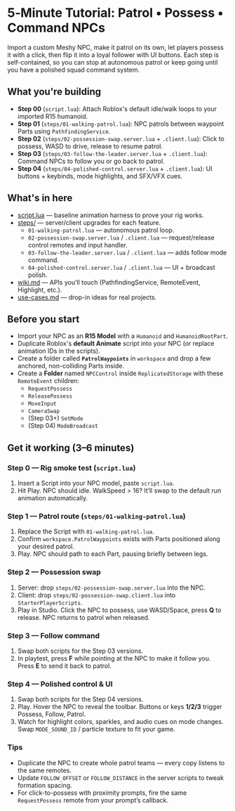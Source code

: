 # 5‑Minute Tutorial: Patrol • Possess • Command NPCs

Import a custom Meshy NPC, make it patrol on its own, let players possess it with a click, then flip it into a loyal follower with UI buttons. Each step is self-contained, so you can stop at autonomous patrol or keep going until you have a polished squad command system.

## What you're building
- **Step 00** (`script.lua`): Attach Roblox's default idle/walk loops to your imported R15 humanoid.
- **Step 01** (`steps/01-walking-patrol.lua`): NPC patrols between waypoint Parts using `PathfindingService`.
- **Step 02** (`steps/02-possession-swap.server.lua` + `.client.lua`): Click to possess, WASD to drive, release to resume patrol.
- **Step 03** (`steps/03-follow-the-leader.server.lua` + `.client.lua`): Command NPCs to follow you or go back to patrol.
- **Step 04** (`steps/04-polished-control.server.lua` + `.client.lua`): UI buttons + keybinds, mode highlights, and SFX/VFX cues.

## What's in here
- [script.lua](./script.lua) — baseline animation harness to prove your rig works.
- [steps/](./steps) — server/client upgrades for each feature.
  - `01-walking-patrol.lua` — autonomous patrol loop.
  - `02-possession-swap.server.lua` / `.client.lua` — request/release control remotes and input handler.
  - `03-follow-the-leader.server.lua` / `.client.lua` — adds follow mode command.
  - `04-polished-control.server.lua` / `.client.lua` — UI + broadcast polish.
- [wiki.md](./wiki.md) — APIs you’ll touch (PathfindingService, RemoteEvent, Highlight, etc.).
- [use-cases.md](./use-cases.md) — drop-in ideas for real projects.

## Before you start
- Import your NPC as an **R15 Model** with a `Humanoid` and `HumanoidRootPart`.
- Duplicate Roblox's **default Animate** script into your NPC (or replace animation IDs in the scripts).
- Create a folder called **`PatrolWaypoints`** in `workspace` and drop a few anchored, non-colliding Parts inside.
- Create a **Folder** named `NPCControl` inside `ReplicatedStorage` with these `RemoteEvent` children:
  - `RequestPossess`
  - `ReleasePossess`
  - `MoveInput`
  - `CameraSwap`
  - (Step 03+) `SetMode`
  - (Step 04) `ModeBroadcast`

## Get it working (3–6 minutes)
### Step 0 — Rig smoke test (`script.lua`)
1. Insert a Script into your NPC model, paste `script.lua`.
2. Hit Play. NPC should idle. WalkSpeed > 16? It’ll swap to the default run animation automatically.

### Step 1 — Patrol route (`steps/01-walking-patrol.lua`)
1. Replace the Script with `01-walking-patrol.lua`.
2. Confirm `workspace.PatrolWaypoints` exists with Parts positioned along your desired patrol.
3. Play. NPC should path to each Part, pausing briefly between legs.

### Step 2 — Possession swap
1. Server: drop `steps/02-possession-swap.server.lua` into the NPC.
2. Client: drop `steps/02-possession-swap.client.lua` into `StarterPlayerScripts`.
3. Play in Studio. Click the NPC to possess, use WASD/Space, press **Q** to release. NPC returns to patrol when released.

### Step 3 — Follow command
1. Swap both scripts for the Step 03 versions.
2. In playtest, press **F** while pointing at the NPC to make it follow you. Press **E** to send it back to patrol.

### Step 4 — Polished control & UI
1. Swap both scripts for the Step 04 versions.
2. Play. Hover the NPC to reveal the toolbar. Buttons or keys **1/2/3** trigger Possess, Follow, Patrol.
3. Watch for highlight colors, sparkles, and audio cues on mode changes. Swap `MODE_SOUND_ID` / particle texture to fit your game.

### Tips
- Duplicate the NPC to create whole patrol teams — every copy listens to the same remotes.
- Update `FOLLOW_OFFSET` or `FOLLOW_DISTANCE` in the server scripts to tweak formation spacing.
- For click-to-possess with proximity prompts, fire the same `RequestPossess` remote from your prompt’s callback.
